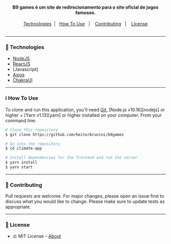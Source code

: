 <div  align="center">
<!-- Top Image and Title -->
<!-- Subtitle/Description -->
<h4>B9 games é um site de redirecionamento para o site oficial de jogos famosos.</h4>
<p>
  
<!-- Nav Menu -->
<a  href=#telescope-tecnologias>Technologies</a>&nbsp;&nbsp;|&nbsp;&nbsp;
<a href="#information_source-how-to-use">How To Use</a>&nbsp;&nbsp;&nbsp;|&nbsp;&nbsp;&nbsp;
<a href="#gift-contributing">Contributing</a>&nbsp;&nbsp;&nbsp;|&nbsp;&nbsp;&nbsp;
<a  href="#memo-licença">License</a><br/><br/>
</div>

---

### :telescope: Technologies
- [NodeJS](https://nodejs.org)
- [ReactJS](https://reactjs.org/)
- [Javascript]
- [Axios](https://github.com/axios/axios)
- [ChakraUI](https://chakra-ui.com/)

---

### :information_source: How To Use
  
To clone and run this application, you'll need [Git](https://git-scm.com), [Node.js v10.16][nodejs] or higher + [Yarn v1.13][yarn] or higher installed on your computer.
From your command line:

```bash
# Clone this repository
$ git clone https://github.com/heitorbrunini/b9games

# Go into the repository
$ cd climate-app

# Install dependencies for the frontend and run the server
$ yarn install
$ yarn start

```
---

### :gift: Contributing

Pull requests are welcome. For major changes, please open an issue first to discuss what you would like to change.
Please make sure to update tests as appropriate.

---

### :memo: License
- :balance_scale: MIT License - [About](https://github.com/heitorbrunini/b9games/blob/master/LICENSE)

